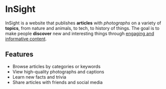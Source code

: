 # InSight
InSight is a website that publishes **articles** with *photographs* on a variety of **topics**, from nature and animals, to tech, to history of things. The goal is to make people **discover** new and interesting things through <u>engaging and informative content</u>.

## Features
- Browse articles by categories or keywords
- View high-quality photographs and captions
- Learn new facts and trivia
- Share articles with friends and social media

